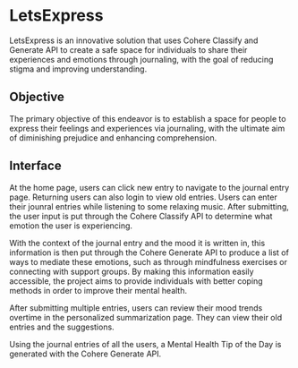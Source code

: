 # LetsExpress

LetsExpress is an innovative solution that uses Cohere Classify and Generate API to create a safe space for individuals to share their experiences and emotions through journaling, with the goal of reducing stigma and improving understanding.

## Objective
The primary objective of this endeavor is to establish a space for people to express their feelings and experiences via journaling, with the ultimate aim of diminishing prejudice and enhancing comprehension.

## Interface
At the home page, users can click new entry to navigate to the journal entry page. Returning users can also login to view old entries.
Users can enter their jounral entries while listening to some relaxing music. After submitting, the user input is put through the Cohere Classify API to determine what emotion the user is experiencing.

With the context of the journal entry and the mood it is written in, this information is then put through the Cohere Generate API to produce a list of ways to mediate these emotions, such as through mindfulness exercises or connecting with support groups. By making this information easily accessible, the project aims to provide individuals with better coping methods in order to improve their mental health.

After submitting multiple entries, users can review their mood trends overtime in the personalized summarization page. They can view their old entries and the suggestions.

Using the journal entries of all the users, a Mental Health Tip of the Day is generated with the Cohere Generate API.

